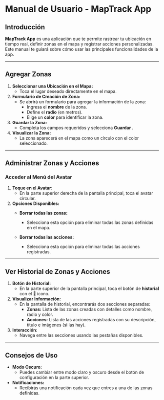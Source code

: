 # Manual de Usuario - MapTrack App

## Introducción

**MapTrack App** es una aplicación que te permite rastrear tu ubicación en tiempo real, definir zonas en el mapa y registrar acciones personalizadas. Este manual te guiará sobre cómo usar las principales funcionalidades de la app.

---

## Agregar Zonas

1. **Seleccionar una Ubicación en el Mapa:**
   * Toca el lugar deseado directamente en el mapa.
2. **Formulario de Creación de Zona:**
   * Se abrirá un formulario para agregar la información de la zona:
     * Ingresa el **nombre** de la zona.
     * Define el **radio** (en metros).
     * Elige un **color** para identificar la zona.
3. **Guardar la Zona:**
   * Completa los campos requeridos y selecciona  **Guardar** .
4. **Visualizar la Zona:**
   * La zona aparecerá en el mapa como un círculo con el color seleccionado.

---

## Administrar Zonas y Acciones

### Acceder al Menú del Avatar

1. **Toque en el Avatar:**
   * En la parte superior derecha de la pantalla principal, toca el avatar circular.
2. **Opciones Disponibles:**
   * **Borrar todas las zonas:**

     * Selecciona esta opción para eliminar todas las zonas definidas en el mapa.
   * **Borrar todas las acciones:**

     * Selecciona esta opción para eliminar todas las acciones registradas.

---

## Ver Historial de Zonas y Acciones

1. **Botón de Historial:**
   * En la parte superior de la pantalla principal, toca el botón de **historial** con el 🔄 ícono.
2. **Visualizar Información:**
   * En la pantalla de historial, encontrarás dos secciones separadas:
     * **Zonas:** Lista de las zonas creadas con detalles como nombre, radio y color.
     * **Acciones:** Lista de las acciones registradas con su descripción, título e imágenes (si las hay).
3. **Interacción:**
   * Navega entre las secciones usando las pestañas disponibles.

---

## Consejos de Uso

* **Modo Oscuro:**
  * Puedes cambiar entre modo claro y oscuro desde el botón de configuración en la parte superior.
* **Notificaciones:**
  * Recibirás una notificación cada vez que entres a una de las zonas definidas.
